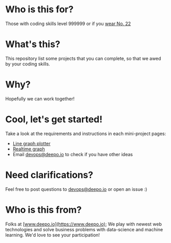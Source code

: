 # Who is this for?
Those with coding skills level 999999
or if you [wear No. 22](https://youtu.be/ydJcCCSLZbo?t=20s)

# What's this?
This repository list some projects that you can complete, so that we awed by your coding skills.

# Why?
Hopefully we can work together!

# Cool, let's get started!
Take a look at the requirements and instructions in each mini-project pages:
  - [Line graph plotter](./graph.md)
  - [Realtime graph](./realtime_graph.md)
  - Email devops@deepo.io to check if you have other ideas

# Need clarifications?
Feel free to post questions to devops@deepo.io or open an issue :)

# Who is this from?
Folks at [www.deepo.io](https://www.deepo.io);
We play with newest web technologies and solve business problems with data-science and machine learning. We'd love to see your participation!

